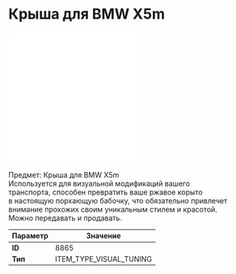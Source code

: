 # Крыша для BMW X5m

![Item Image](../img/8865.webp?raw=true)

Предмет: Крыша для BMW X5m<br>Используется для визуальной модификаций вашего<br>транспорта, способен превратить ваше ржавое корыто<br>в настоящую порхающую бабочку, что обязательно привлечет<br>внимание прохожих своим уникальным стилем и красотой.<br>Можно передавать и продавать.


| Параметр | Значение |
|----------|----------|
| **ID** | 8865 |
| **Тип** | ITEM_TYPE_VISUAL_TUNING |

